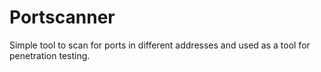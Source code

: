 # Portscanner
 Simple tool to scan for ports in different addresses and used as a tool for penetration testing.
